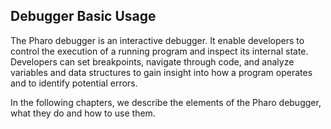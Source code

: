 ## Debugger Basic Usage

The Pharo debugger is an interactive debugger.
It enable developers to control the execution of a running program and inspect its internal state.
Developers can set breakpoints, navigate through code, and analyze variables and data structures to gain insight into how a program operates and to identify potential errors.

In the following chapters, we describe the elements of the Pharo debugger, what they do and how to use them.

<!inputFile|path=opening-a-debugger.md!>

<!inputFile|path=elements-of-the-debugger.md!>

<!inputFile|path=debugger-actions.md!>

<!inputFile|path=halts-breakpoints.md!>

<!inputFile|path=debug-points.md!>